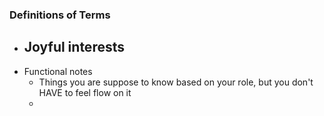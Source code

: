  ### Definitions of Terms
- Joyful interests
	- 
- Functional notes
	- Things you are suppose to know based on your role, but you don't HAVE to feel flow on it
	- 